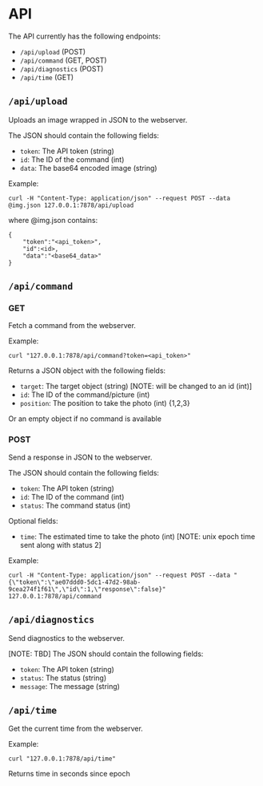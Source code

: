 # API
The API currently has the following endpoints:

- `/api/upload` (POST)
- `/api/command` (GET, POST)
- `/api/diagnostics` (POST)
- `/api/time` (GET)

## `/api/upload`
Uploads an image wrapped in JSON to the webserver.

The JSON should contain the following fields:

- `token`: The API token (string)
- `id`: The ID of the command (int)
- `data`: The base64 encoded image (string)

Example:
```
curl -H "Content-Type: application/json" --request POST --data @img.json 127.0.0.1:7878/api/upload
```
where @img.json contains:
```
{
    "token":"<api_token>",
    "id":<id>,
    "data":"<base64_data>"
}
```

## `/api/command`
### GET
Fetch a command from the webserver.

Example:
```
curl "127.0.0.1:7878/api/command?token=<api_token>"
```

Returns a JSON object with the following fields:
- `target`: The target object (string) [NOTE: will be changed to an id (int)]
- `id`: The ID of the command/picture (int)
- `position`: The position to take the photo (int) {1,2,3}

Or an empty object if no command is available

### POST
Send a response in JSON to the webserver.

The JSON should contain the following fields:

- `token`: The API token (string)
- `id`: The ID of the command (int)
- `status`: The command status (int)

Optional fields:
- `time`: The estimated time to take the photo (int) [NOTE: unix epoch time sent along with status 2]

Example:
```
curl -H "Content-Type: application/json" --request POST --data "{\"token\":\"ae07ddd0-5dc1-47d2-98ab-9cea274f1f61\",\"id\":1,\"response\":false}" 127.0.0.1:7878/api/command
```

## `/api/diagnostics`
Send diagnostics to the webserver.

[NOTE: TBD] The JSON should contain the following fields:

- `token`: The API token (string)
- `status`: The status (string)
- `message`: The message (string)

## `/api/time`
Get the current time from the webserver.

Example:
```
curl "127.0.0.1:7878/api/time"
```

Returns time in seconds since epoch

